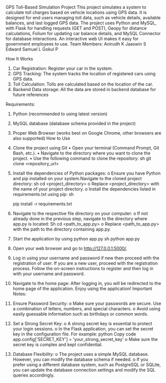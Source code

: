 GPS Toll-Based Simulation Project
This project simulates a system to calculate toll charges based on vehicle locations using GPS data. It is designed for end users managing toll data, such as vehicle details, available balances, and last logged GPS data. The project uses Python and MySQL, with Flask for handling requests (GET and POST), Geopy for distance calculations, Folium for updating car balance details, and MySQL Connector for database interactions. An interactive web UI makes it easy for government employees to use.
Team Members:
Anirudh K
Jaaswin S
Edward Samuel L
Gokul P

How It Works
1.	Car Registration: Register your car in the system.
2.	GPS Tracking: The system tracks the location of registered cars using GPS data.
3.	Toll Calculation: Tolls are calculated based on the location of the car.
4.	Backend Data storage: All the data are stored in backend database for future references

Requirements:
1.	Python (recommended to using latest version)
2.	MySQL database (database schema provided in the project)
3.	Proper Web Browser (works best on Google Chrome, other browsers are also supported)
How to Use
1.	Clone the project using Git
•	Open your terminal (Command Prompt, Git Bash, etc.).
•	Navigate to the directory where you want to clone the project.
•	Use the following command to clone the repository:
		sh
		git clone <repository_url>
2.	Install the dependencies of Python packages:
o	Ensure you have Python and pip installed on your system.Navigate to the cloned project directory:
sh
cd <project_directory>
o	Replace <project_directory> with the name of your project directory.
o	Install the dependencies listed in requirements.txt using pip:
sh

	pip install -r requirements.txt
3.	Navigate to the respective file directory on your computer:
o	If not already done in the previous step, navigate to the directory where app.py is 	located:
Sh
	cd <path_to_app.py>
o	Replace <path_to_app.py> with the path to the directory containing app.py.
4.	Start the application by using python app.py
	sh
	python app.py
5.	Open your web browser and go to http://127.0.0.1:5000/.
6.	Log in using your username and password if new then proceed with the registration of user.
	If you are a new user, proceed with the registration process.
Follow the on-screen instructions to register and then log in with your username and password.
7.	Navigate to the home page:
	After logging in, you will be redirected to the home page of the application.
Enjoy using the application!
Important Notes:
1.	Ensure Password Security:
o	Make sure your passwords are secure. Use a combination of letters, numbers, and special characters.
o	Avoid using easily guessable information such as birthdays or common words.
2.	Set a Strong Secret Key:
o	A strong secret key is essential to protect your login sessions.
o	In the Flask application, you can set the secret key in the configuration file. For example:
python
Copy code
app.config['SECRET_KEY'] = 'your_strong_secret_key'
o	Make sure the secret key is complex and kept confidential.
3.	Database Flexibility:
o	The project uses a simple MySQL database. However, you can modify the database schema if needed.
o	If you prefer using a different database system, such as PostgreSQL or SQLite, you can update the database connection settings and modify the SQL queries accordingly.
